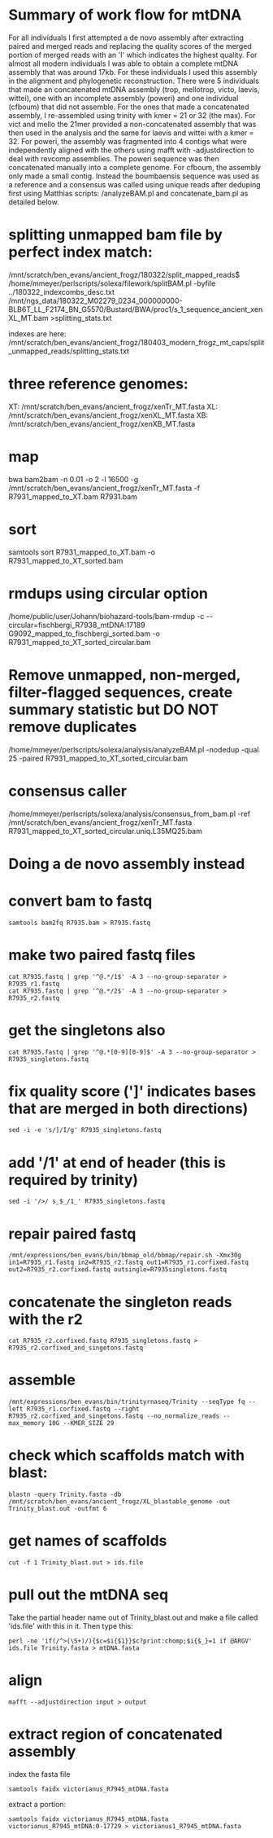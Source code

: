 # Summary of work flow for mtDNA

For all individuals I first attempted a de novo assembly after extracting paired and merged reads and replacing the quality scores of the merged portion of merged reads with an 'I' which indicates the highest quality.  For almost all modern individuals I was able to obtain a complete mtDNA assembly that was around 17kb.  For these individuals I used this assembly in the alignment and phylogenetic reconstruction.  There were 5 individuals that made an concatenated mtDNA assembly (trop, mellotrop, victo, laevis, wittei), one with an incomplete assembly (poweri) and one individual (cfboum) that did not assemble.  For the ones that made a concatenated assembly, I re-assembled using trinity with kmer = 21 or 32 (the max).  For vict and mello the 21mer provided a non-concatenated assembly that was then used in the analysis and the same for laevis and wittei with a kmer = 32.  For poweri, the assembly was fragmented into 4 contigs what were independently aligned with the others using mafft with -adjustdirection to deal with revcomp assemblies.  The poweri sequence was then concatenated manually into a complete genome.  For cfboum, the assembly only made a small contig.  Instead the boumbaensis sequence was used as a reference and a consensus was called using unique reads after deduping first using Matthias scripts: /analyzeBAM.pl and concatenate_bam.pl as detailed below.

# splitting unmapped bam file by perfect index match:
/mnt/scratch/ben_evans/ancient_frogz/180322/split_mapped_reads$ /home/mmeyer/perlscripts/solexa/filework/splitBAM.pl -byfile ../180322_indexcombs_desc.txt /mnt/ngs_data/180322_M02279_0234_000000000-BLB6T_LL_F2174_BN_G5570/Bustard/BWA/proc1/s_1_sequence_ancient_xenXL_MT.bam >splitting_stats.txt

indexes are here: /mnt/scratch/ben_evans/ancient_frogz/180403_modern_frogz_mt_caps/split_unmapped_reads/splitting_stats.txt

# three reference genomes:
XT: /mnt/scratch/ben_evans/ancient_frogz/xenTr_MT.fasta
XL: /mnt/scratch/ben_evans/ancient_frogz/xenXL_MT.fasta
XB: /mnt/scratch/ben_evans/ancient_frogz/xenXB_MT.fasta

# map 
bwa bam2bam -n 0.01 -o 2 -l 16500 -g /mnt/scratch/ben_evans/ancient_frogz/xenTr_MT.fasta -f R7931_mapped_to_XT.bam R7931.bam

# sort
samtools sort R7931_mapped_to_XT.bam -o R7931_mapped_to_XT_sorted.bam

# rmdups using circular option
/home/public/user/Johann/biohazard-tools/bam-rmdup -c --circular=fischbergi_R7938_mtDNA:17189 G9092_mapped_to_fischbergi_sorted.bam -o R7931_mapped_to_XT_sorted_circular.bam

# Remove unmapped, non-merged, filter-flagged sequences, create summary statistic but DO NOT remove duplicates
/home/mmeyer/perlscripts/solexa/analysis/analyzeBAM.pl -nodedup -qual 25 -paired R7931_mapped_to_XT_sorted_circular.bam 

# consensus caller
/home/mmeyer/perlscripts/solexa/analysis/consensus_from_bam.pl -ref /mnt/scratch/ben_evans/ancient_frogz/xenTr_MT.fasta R7931_mapped_to_XT_sorted_circular.uniq.L35MQ25.bam



# Doing a de novo assembly instead
# convert bam to fastq
```
samtools bam2fq R7935.bam > R7935.fastq
```
# make two paired fastq files
```
cat R7935.fastq | grep '^@.*/1$' -A 3 --no-group-separator > R7935_r1.fastq
cat R7935.fastq | grep '^@.*/2$' -A 3 --no-group-separator > R7935_r2.fastq
```
# get the singletons also
```
cat R7935.fastq | grep '^@.*[0-9][0-9]$' -A 3 --no-group-separator > R7935_singletons.fastq

```
# fix quality score (']' indicates bases that are merged in both directions)
```
sed -i -e 's/]/I/g' R7935_singletons.fastq
```
# add '/1' at end of header (this is required by trinity)
```
sed -i '/>/ s_$_/1_' R7935_singletons.fastq
```

# repair paired fastq
```
/mnt/expressions/ben_evans/bin/bbmap_old/bbmap/repair.sh -Xmx30g in1=R7935_r1.fastq in2=R7935_r2.fastq out1=R7935_r1.corfixed.fastq out2=R7935_r2.corfixed.fastq outsingle=R7935singletons.fastq
```
# concatenate the singleton reads with the r2
```
cat R7935_r2.corfixed.fastq R7935_singletons.fastq > R7935_r2.corfixed_and_singetons.fastq
```
# assemble 
```
/mnt/expressions/ben_evans/bin/trinityrnaseq/Trinity --seqType fq --left R7935_r1.corfixed.fastq --right R7935_r2.corfixed_and_singetons.fastq --no_normalize_reads --max_memory 10G --KMER_SIZE 29
```
# check which scaffolds match with blast:
```
blastn -query Trinity.fasta -db /mnt/scratch/ben_evans/ancient_frogz/XL_blastable_genome -out Trinity_blast.out -outfmt 6
```
# get names of scaffolds
```
cut -f 1 Trinity_blast.out > ids.file
```

# pull out the mtDNA seq

Take the partial header name out of Trinity_blast.out and make a file called 'ids.file' with this in it. Then type this:
```
perl -ne 'if(/^>(\S+)/){$c=$i{$1}}$c?print:chomp;$i{$_}=1 if @ARGV' ids.file Trinity.fasta > mtDNA.fasta
```
# align
```
mafft --adjustdirection input > output
```

# extract region of concatenated assembly
index the fasta file
```
samtools faidx victorianus_R7945_mtDNA.fasta
```
extract a portion:
```
samtools faidx victorianus_R7945_mtDNA.fasta victorianus_R7945_mtDNA:0-17729 > victorianus1_R7945_mtDNA.fasta
```
